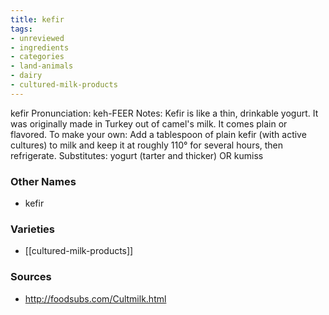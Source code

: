 ```yaml
---
title: kefir
tags:
- unreviewed
- ingredients
- categories
- land-animals
- dairy
- cultured-milk-products
---
```

kefir Pronunciation: keh-FEER Notes: Kefir is like a thin, drinkable yogurt. It was originally made in Turkey out of camel's milk. It comes plain or flavored. To make your own: Add a tablespoon of plain kefir (with active cultures) to milk and keep it at roughly 110° for several hours, then refrigerate. Substitutes: yogurt (tarter and thicker) OR kumiss

### Other Names

* kefir

### Varieties

* [[cultured-milk-products]]

### Sources
* http://foodsubs.com/Cultmilk.html
